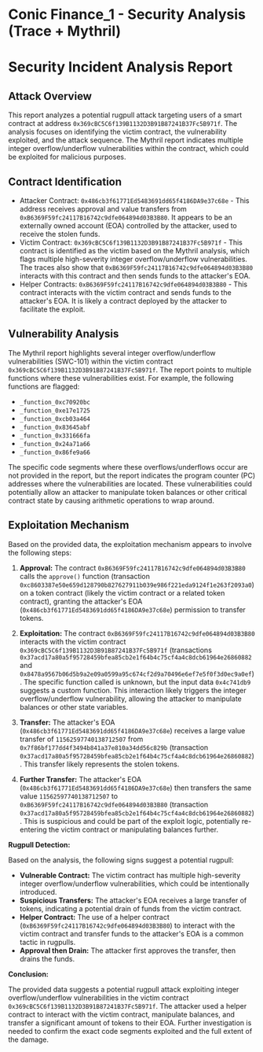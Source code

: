 # Conic Finance_1 - Security Analysis (Trace + Mythril)

# Security Incident Analysis Report

## Attack Overview
This report analyzes a potential rugpull attack targeting users of a smart contract at address `0x369cBC5C6f139B1132D3B91B87241B37Fc5B971f`. The analysis focuses on identifying the victim contract, the vulnerability exploited, and the attack sequence. The Mythril report indicates multiple integer overflow/underflow vulnerabilities within the contract, which could be exploited for malicious purposes.

## Contract Identification
- Attacker Contract: `0x486cb3f61771Ed5483691dd65f4186DA9e37c68e` - This address receives approval and value transfers from `0xB6369F59fc24117B16742c9dfe064894d03B3B80`. It appears to be an externally owned account (EOA) controlled by the attacker, used to receive the stolen funds.
- Victim Contract: `0x369cBC5C6f139B1132D3B91B87241B37Fc5B971f` - This contract is identified as the victim based on the Mythril analysis, which flags multiple high-severity integer overflow/underflow vulnerabilities. The traces also show that `0xB6369F59fc24117B16742c9dfe064894d03B3B80` interacts with this contract and then sends funds to the attacker's EOA.
- Helper Contracts: `0xB6369F59fc24117B16742c9dfe064894d03B3B80` - This contract interacts with the victim contract and sends funds to the attacker's EOA. It is likely a contract deployed by the attacker to facilitate the exploit.

## Vulnerability Analysis
The Mythril report highlights several integer overflow/underflow vulnerabilities (SWC-101) within the victim contract `0x369cBC5C6f139B1132D3B91B87241B37Fc5B971f`. The report points to multiple functions where these vulnerabilities exist. For example, the following functions are flagged:

- `_function_0xc70920bc`
- `_function_0xe17e1725`
- `_function_0xcb03a464`
- `_function_0x83645abf`
- `_function_0x331666fa`
- `_function_0x24a71a66`
- `_function_0x86fe9a66`

The specific code segments where these overflows/underflows occur are not provided in the report, but the report indicates the program counter (PC) addresses where the vulnerabilities are located. These vulnerabilities could potentially allow an attacker to manipulate token balances or other critical contract state by causing arithmetic operations to wrap around.

## Exploitation Mechanism
Based on the provided data, the exploitation mechanism appears to involve the following steps:

1. **Approval:** The contract `0xB6369F59fc24117B16742c9dfe064894d03B3B80` calls the `approve()` function (transaction `0xc8603387e50e659d128790b827627911b039e986f221eda9124f1e263f2093a0`) on a token contract (likely the victim contract or a related token contract), granting the attacker's EOA (`0x486cb3f61771Ed5483691dd65f4186DA9e37c68e`) permission to transfer tokens.

2. **Exploitation:** The contract `0xB6369F59fc24117B16742c9dfe064894d03B3B80` interacts with the victim contract `0x369cBC5C6f139B1132D3B91B87241B37Fc5B971f` (transactions `0x37acd17a80a5f95728459bfea85cb2e1f64b4c75cf4a4c8dcb61964e26860882` and `0x8478a9567b06d5b9a2e09a0599a95c674cf2d9a70496e6ef7e5f0f3d0ec9a0ef`). The specific function called is unknown, but the input data `0x4c741db9` suggests a custom function. This interaction likely triggers the integer overflow/underflow vulnerability, allowing the attacker to manipulate balances or other state variables.

3. **Transfer:** The attacker's EOA (`0x486cb3f61771Ed5483691dd65f4186DA9e37c68e`) receives a large value transfer of `11562597740138712507` from `0x7f86bf177dd4f3494b841a37e810a34dd56c829b` (transaction `0x37acd17a80a5f95728459bfea85cb2e1f64b4c75cf4a4c8dcb61964e26860882`). This transfer likely represents the stolen tokens.

4. **Further Transfer:** The attacker's EOA (`0x486cb3f61771Ed5483691dd65f4186DA9e37c68e`) then transfers the same value `11562597740138712507` to `0xB6369F59fc24117B16742c9dfe064894d03B3B80` (transaction `0x37acd17a80a5f95728459bfea85cb2e1f64b4c75cf4a4c8dcb61964e26860882`). This is suspicious and could be part of the exploit logic, potentially re-entering the victim contract or manipulating balances further.

**Rugpull Detection:**

Based on the analysis, the following signs suggest a potential rugpull:

- **Vulnerable Contract:** The victim contract has multiple high-severity integer overflow/underflow vulnerabilities, which could be intentionally introduced.
- **Suspicious Transfers:** The attacker's EOA receives a large transfer of tokens, indicating a potential drain of funds from the victim contract.
- **Helper Contract:** The use of a helper contract (`0xB6369F59fc24117B16742c9dfe064894d03B3B80`) to interact with the victim contract and transfer funds to the attacker's EOA is a common tactic in rugpulls.
- **Approval then Drain:** The attacker first approves the transfer, then drains the funds.

**Conclusion:**

The provided data suggests a potential rugpull attack exploiting integer overflow/underflow vulnerabilities in the victim contract `0x369cBC5C6f139B1132D3B91B87241B37Fc5B971f`. The attacker used a helper contract to interact with the victim contract, manipulate balances, and transfer a significant amount of tokens to their EOA. Further investigation is needed to confirm the exact code segments exploited and the full extent of the damage.
